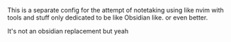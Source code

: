 

This is a separate config for the attempt of notetaking using like nvim with tools
and stuff only dedicated to be like Obsidian like. or even better.

It's not an obsidian replacement but yeah
